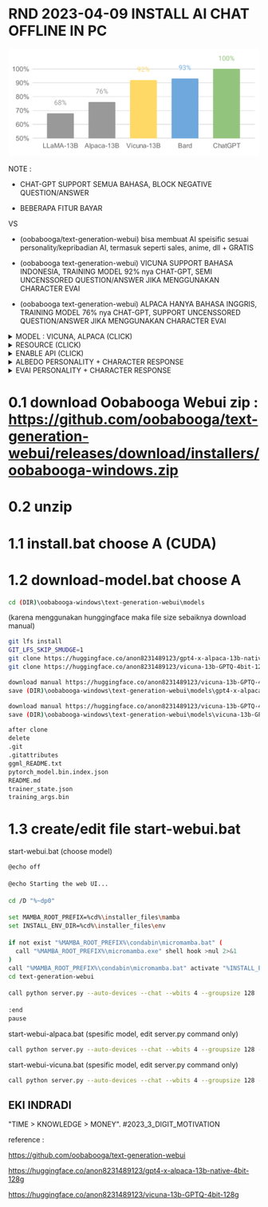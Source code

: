 # RND 2023-04-09 INSTALL AI CHAT OFFLINE IN PC


![BENCHMARK](https://github.com/EKI-INDRADI/eki-install-chat-gpt4-offline-vicuna-alpaca/blob/main/chart.svg)

NOTE :

- CHAT-GPT SUPPORT SEMUA BAHASA, BLOCK NEGATIVE QUESTION/ANSWER 

- BEBERAPA FITUR BAYAR

VS

- (oobabooga/text-generation-webui) bisa membuat AI speisific sesuai personality/kepribadian AI, termasuk seperti sales, anime, dll + GRATIS

- (oobabooga text-generation-webui) VICUNA SUPPORT BAHASA INDONESIA, TRAINING MODEL 92% nya CHAT-GPT, SEMI UNCENSSORED QUESTION/ANSWER JIKA MENGGUNAKAN CHARACTER EVAI

- (oobabooga text-generation-webui) ALPACA HANYA BAHASA INGGRIS, TRAINING MODEL 76% nya CHAT-GPT, SUPPORT UNCENSSORED QUESTION/ANSWER JIKA MENGGUNAKAN CHARACTER EVAI




<details>
  <summary>MODEL : VICUNA, ALPACA (CLICK)</summary>

![MODEL](https://github.com/EKI-INDRADI/eki-install-chat-gpt4-offline-vicuna-alpaca/blob/main/MODEL.png)

</details>


<details>
  <summary>RESOURCE (CLICK)</summary>

![RESOURCE](https://github.com/EKI-INDRADI/eki-install-chat-gpt4-offline-vicuna-alpaca/blob/main/RESOURCE.png)

</details>

<details>
  <summary>ENABLE API (CLICK)</summary>

![API](https://github.com/EKI-INDRADI/eki-install-chat-gpt4-offline-vicuna-alpaca/blob/main/obabooga_api.png)

</details>


<details>
  <summary>ALBEDO PERSONALITY + CHARACTER RESPONSE</summary>

![ALBEDO](https://github.com/EKI-INDRADI/eki-install-chat-gpt4-offline-vicuna-alpaca/blob/main/ALBEDO_PROFILE.png)

![ALBEDO](https://github.com/EKI-INDRADI/eki-install-chat-gpt4-offline-vicuna-alpaca/blob/main/ALBEDO.png)

</details>


<details>
  <summary>EVAI PERSONALITY + CHARACTER RESPONSE</summary>


![EVAI](https://github.com/EKI-INDRADI/eki-install-chat-gpt4-offline-vicuna-alpaca/blob/main/EVAI_PROFILE.png)

![EVAI](https://github.com/EKI-INDRADI/eki-install-chat-gpt4-offline-vicuna-alpaca/blob/main/EVAI_1.png)

![EVAI](https://github.com/EKI-INDRADI/eki-install-chat-gpt4-offline-vicuna-alpaca/blob/main/EVAI_2.png)


</details>




# 0.1 download Oobabooga Webui zip : https://github.com/oobabooga/text-generation-webui/releases/download/installers/oobabooga-windows.zip

# 0.2 unzip 

# 1.1 install.bat choose A (CUDA)

# 1.2 download-model.bat choose A





```sh
cd (DIR)\oobabooga-windows\text-generation-webui\models
```
(karena menggunakan hunggingface maka file size sebaiknya download manual)

```sh
git lfs install
GIT_LFS_SKIP_SMUDGE=1
git clone https://huggingface.co/anon8231489123/gpt4-x-alpaca-13b-native-4bit-128g 
git clone https://huggingface.co/anon8231489123/vicuna-13b-GPTQ-4bit-128g
```

```sh
download manual https://huggingface.co/anon8231489123/vicuna-13b-GPTQ-4bit-128g/gpt-x-alpaca-13b-native-4bit-128g-cuda.pt 
save (DIR)\oobabooga-windows\text-generation-webui\models\gpt4-x-alpaca-13b-native-4bit-128g\gpt-x-alpaca-13b-native-4bit-128g-cuda.pt 
```

```sh
download manual https://huggingface.co/anon8231489123/vicuna-13b-GPTQ-4bit-128g/vicuna-13b-4bit-128g.safetensors
save (DIR)\oobabooga-windows\text-generation-webui\models\vicuna-13b-GPTQ-4bit-128g\vicuna-13b-4bit-128g.safetensors
```

```sh
after clone 
delete 
.git
.gitattributes
ggml_README.txt
pytorch_model.bin.index.json
README.md
trainer_state.json
training_args.bin
```

# 1.3 create/edit file start-webui.bat


start-webui.bat (choose model)
```sh
@echo off

@echo Starting the web UI...

cd /D "%~dp0"

set MAMBA_ROOT_PREFIX=%cd%\installer_files\mamba
set INSTALL_ENV_DIR=%cd%\installer_files\env

if not exist "%MAMBA_ROOT_PREFIX%\condabin\micromamba.bat" (
  call "%MAMBA_ROOT_PREFIX%\micromamba.exe" shell hook >nul 2>&1
)
call "%MAMBA_ROOT_PREFIX%\condabin\micromamba.bat" activate "%INSTALL_ENV_DIR%" || ( echo MicroMamba hook not found. && goto end )
cd text-generation-webui

call python server.py --auto-devices --chat --wbits 4 --groupsize 128

:end
pause
```

start-webui-alpaca.bat (spesific model, edit server.py command only)
```sh
call python server.py --auto-devices --chat --wbits 4 --groupsize 128 --listen --model gpt4-x-alpaca-13b-native-4bit-128g
```

start-webui-vicuna.bat (spesific model, edit server.py command only)
```sh
call python server.py --auto-devices --chat --wbits 4 --groupsize 128 --listen --model vicuna-13b-GPTQ-4bit-128g
```




## EKI INDRADI

"TIME > KNOWLEDGE > MONEY". #2023_3_DIGIT_MOTIVATION


reference :

https://github.com/oobabooga/text-generation-webui

https://huggingface.co/anon8231489123/gpt4-x-alpaca-13b-native-4bit-128g 

https://huggingface.co/anon8231489123/vicuna-13b-GPTQ-4bit-128g




